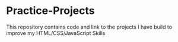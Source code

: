 # Practice-Projects
This repository contains code and link to the projects I have build to improve my HTML/CSS/JavaScript Skills
